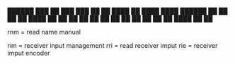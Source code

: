 
██████  ███    ██ ███    ███
██   ██ ████   ██ ████  ████
██████  ██ ██  ██ ██ ████ ██
██   ██ ██  ██ ██ ██  ██  ██
██   ██ ██   ████ ██      ██

rnm = read name manual

rim = receiver input management
rri = read receiver imput
rie = receiver imput encoder
